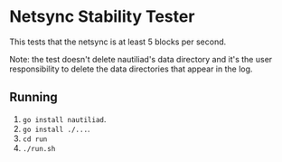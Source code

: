 # Netsync Stability Tester
This tests that the netsync is at least 5 blocks per second.

Note: the test doesn't delete nautiliad's data directory and it's the user
responsibility to delete the data directories that appear in the log.

## Running
 1. `go install nautiliad`.
 2. `go install ./...`.
 3. `cd run`
 4. `./run.sh`
 